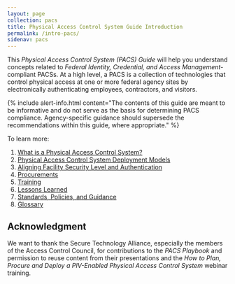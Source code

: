 ```yaml
---
layout: page
collection: pacs
title: Physical Access Control System Guide Introduction
permalink: /intro-pacs/
sidenav: pacs
---
```


This _Physical Access Control System (PACS) Guide_ will help you understand concepts related to _Federal Identity, Credential, and Access Management_-compliant PACSs.  At a high level, a PACS is a collection of technologies that control physical access at one or more federal agency sites by electronically authenticating employees, contractors, and visitors. 

{% include alert-info.html content="The contents of this guide are meant to be informative and do not serve as the basis for determining PACS compliance. Agency-specific guidance should supersede the recommendations within this guide, where appropriate." %}

To learn more:
1. [What is a Physical Access Control System?]({{site.baseurl}}/guidepiv/what-is-pacs/)
1. [Physical Access Control System Deployment Models]({{site.baseurl}}/guidepiv/pacs/)
1. [Aligning Facility Security Level and Authentication]({{site.baseurl}}/guidepiv/alignfslandauth/)
1. [Procurements]({{site.baseurl}}/guidepiv/procure/)
1. [Training]({{site.baseurl}}/guidepiv/train/)
1. [Lessons Learned]({{site.baseurl}}/guidepiv/lessonslearned/)
1. [Standards, Policies, and Guidance]({{site.baseurl}}/guidepiv/standards/)
1. [Glossary]({{site.baseurl}}/guidepiv/glossary/)


## Acknowledgment
We want to thank the Secure Technology Alliance, especially the members of the Access Control Council, for contributions to the *PACS Playbook* and permission to reuse content from their presentations and the *How to Plan, Procure and Deploy a PIV-Enabled Physical Access Control System* webinar training.  